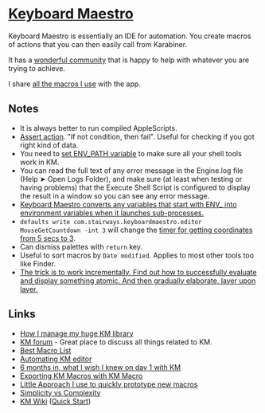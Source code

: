 # [Keyboard Maestro](https://www.keyboardmaestro.com/main/)

Keyboard Maestro is essentially an IDE for automation. You create macros of actions that you can then easily call from Karabiner.

It has a [wonderful community](https://forum.keyboardmaestro.com/) that is happy to help with whatever you are trying to achieve.

I share [all the macros I use](km-macros.md) with the app.

## Notes

- It is always better to run compiled AppleScripts.
- [Assert action](https://forum.keyboardmaestro.com/t/assert-action/8374). "If not condition, then fail". Useful for checking if you got right kind of data.
- You need to [set ENV_PATH variable](https://forum.keyboardmaestro.com/t/create-a-path-environment-variable-for-keyboard-maestro-and-add-usr-local-bin-to-the-default-path/10064) to make sure all your shell tools work in KM.
- You can read the full text of any error message in the Engine.log file (Help ➤ Open Logs Folder), and make sure (at least when testing or having problems) that the Execute Shell Script is configured to display the result in a window so you can see any error message.
- [Keyboard Maestro converts any variables that start with ENV\_ into environment variables when it launches sub-processes.](https://forum.keyboardmaestro.com/t/how-to-sent-env-in-keyboard-maestro/11947/2)
- `defaults write com.stairways.keyboardmaestro.editor MouseGetCountdown -int 3` will change the [timer for getting coordinates from 5 secs to 3](https://forum.keyboardmaestro.com/t/is-there-a-way-to-set-default-waiting-time-to-get-coordinates-from-5-seconds-to-3-seconds/14980).
- Can dismiss palettes with `return` key.
- Useful to sort macros by `Date modified`. Applies to most other tools too like Finder.
- [The trick is to work incrementally. Find out how to successfully evaluate and display something atomic. And then gradually elaborate, layer upon layer.](https://forum.keyboardmaestro.com/t/having-trouble-with-execute-shell-script/19628/9)

## Links

- [How I manage my huge KM library](https://forum.keyboardmaestro.com/t/notation-i-use-to-manage-my-macros/8907)
- [KM forum](https://forum.keyboardmaestro.com/latest) - Great place to discuss all things related to KM.
- [Best Macro List](https://forum.keyboardmaestro.com/t/best-macro-list/4118)
- [Automating KM editor](https://forum.keyboardmaestro.com/t/automating-the-keyboard-maestro-editor/4184/31)
- [6 months in, what I wish I knew on day 1 with KM](https://forum.keyboardmaestro.com/t/6-months-in-what-i-wish-i-knew-on-day-1-with-keyboard-maestro/4949)
- [Exporting KM Macros with KM Macro](http://chauncey.io/projects/keyboard-maestro-export-macros/)
- [Little Approach I use to quickly prototype new macros](https://forum.keyboardmaestro.com/t/little-approach-i-use-to-quickly-prototype-new-macros/8091)
- [Simplicity vs Complexity](https://forum.keyboardmaestro.com/t/simplicity-vs-complexity/11259)
- [KM Wiki](https://wiki.keyboardmaestro.com/Home_Page) ([Quick Start](https://wiki.keyboardmaestro.com/manual/Quick_Start))
